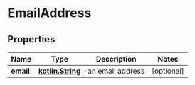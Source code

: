 # EmailAddress

## Properties
Name | Type | Description | Notes
------------ | ------------- | ------------- | -------------
**email** | [**kotlin.String**](.md) | an email address |  [optional]
